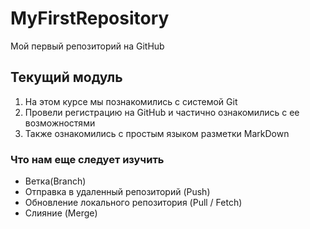 # MyFirstRepository
Мой первый репозиторий на GitHub
## Текущий модуль
1. На этом курсе мы познакомились с системой Git
2. Провели регистрацию на GitHub и частично ознакомились с ее возможностями
3. Также ознакомились с простым языком разметки MarkDown

### Что нам еще следует изучить
* Ветка(Branch)
* Отправка в удаленный репозиторий (Push)
* Обновление локального репозитория (Pull / Fetch)
* Слияние (Merge)

